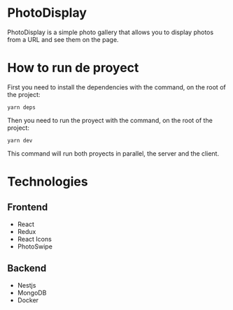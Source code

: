 # PhotoDisplay

PhotoDisplay is a simple photo gallery that allows you to display photos from a URL and see them on the page.

# How to run de proyect

First you need to install the dependencies with the command, on the root of the project:

```
yarn deps
```

Then you need to run the proyect with the command, on the root of the project:

```
yarn dev
```

This command will run both proyects in parallel, the server and the client.

# Technologies

## Frontend

- React
- Redux
- React Icons
- PhotoSwipe

## Backend

- Nestjs
- MongoDB
- Docker
